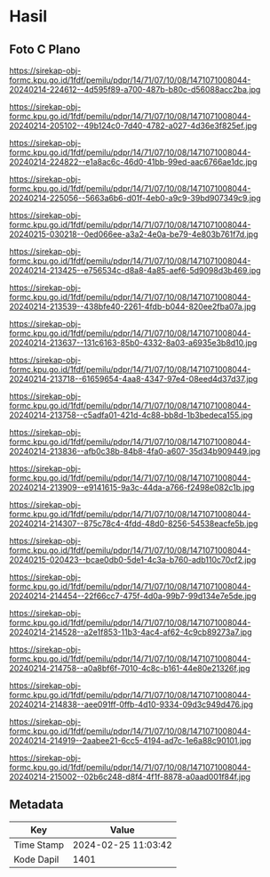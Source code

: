 # Hasil

## Foto C Plano

https://sirekap-obj-formc.kpu.go.id/1fdf/pemilu/pdpr/14/71/07/10/08/1471071008044-20240214-224612--4d595f89-a700-487b-b80c-d56088acc2ba.jpg

https://sirekap-obj-formc.kpu.go.id/1fdf/pemilu/pdpr/14/71/07/10/08/1471071008044-20240214-205102--49b124c0-7d40-4782-a027-4d36e3f825ef.jpg

https://sirekap-obj-formc.kpu.go.id/1fdf/pemilu/pdpr/14/71/07/10/08/1471071008044-20240214-224822--e1a8ac6c-46d0-41bb-99ed-aac6766ae1dc.jpg

https://sirekap-obj-formc.kpu.go.id/1fdf/pemilu/pdpr/14/71/07/10/08/1471071008044-20240214-225056--5663a6b6-d01f-4eb0-a9c9-39bd907349c9.jpg

https://sirekap-obj-formc.kpu.go.id/1fdf/pemilu/pdpr/14/71/07/10/08/1471071008044-20240215-030218--0ed066ee-a3a2-4e0a-be79-4e803b761f7d.jpg

https://sirekap-obj-formc.kpu.go.id/1fdf/pemilu/pdpr/14/71/07/10/08/1471071008044-20240214-213425--e756534c-d8a8-4a85-aef6-5d9098d3b469.jpg

https://sirekap-obj-formc.kpu.go.id/1fdf/pemilu/pdpr/14/71/07/10/08/1471071008044-20240214-213539--438bfe40-2261-4fdb-b044-820ee2fba07a.jpg

https://sirekap-obj-formc.kpu.go.id/1fdf/pemilu/pdpr/14/71/07/10/08/1471071008044-20240214-213637--131c6163-85b0-4332-8a03-a6935e3b8d10.jpg

https://sirekap-obj-formc.kpu.go.id/1fdf/pemilu/pdpr/14/71/07/10/08/1471071008044-20240214-213718--61659654-4aa8-4347-97e4-08eed4d37d37.jpg

https://sirekap-obj-formc.kpu.go.id/1fdf/pemilu/pdpr/14/71/07/10/08/1471071008044-20240214-213758--c5adfa01-421d-4c88-bb8d-1b3bedeca155.jpg

https://sirekap-obj-formc.kpu.go.id/1fdf/pemilu/pdpr/14/71/07/10/08/1471071008044-20240214-213836--afb0c38b-84b8-4fa0-a607-35d34b909449.jpg

https://sirekap-obj-formc.kpu.go.id/1fdf/pemilu/pdpr/14/71/07/10/08/1471071008044-20240214-213909--e9141615-9a3c-44da-a766-f2498e082c1b.jpg

https://sirekap-obj-formc.kpu.go.id/1fdf/pemilu/pdpr/14/71/07/10/08/1471071008044-20240214-214307--875c78c4-4fdd-48d0-8256-54538eacfe5b.jpg

https://sirekap-obj-formc.kpu.go.id/1fdf/pemilu/pdpr/14/71/07/10/08/1471071008044-20240215-020423--bcae0db0-5de1-4c3a-b760-adb110c70cf2.jpg

https://sirekap-obj-formc.kpu.go.id/1fdf/pemilu/pdpr/14/71/07/10/08/1471071008044-20240214-214454--22f66cc7-475f-4d0a-99b7-99d134e7e5de.jpg

https://sirekap-obj-formc.kpu.go.id/1fdf/pemilu/pdpr/14/71/07/10/08/1471071008044-20240214-214528--a2e1f853-11b3-4ac4-af62-4c9cb89273a7.jpg

https://sirekap-obj-formc.kpu.go.id/1fdf/pemilu/pdpr/14/71/07/10/08/1471071008044-20240214-214758--a0a8bf6f-7010-4c8c-b161-44e80e21326f.jpg

https://sirekap-obj-formc.kpu.go.id/1fdf/pemilu/pdpr/14/71/07/10/08/1471071008044-20240214-214838--aee091ff-0ffb-4d10-9334-09d3c949d476.jpg

https://sirekap-obj-formc.kpu.go.id/1fdf/pemilu/pdpr/14/71/07/10/08/1471071008044-20240214-214919--2aabee21-6cc5-4194-ad7c-1e6a88c90101.jpg

https://sirekap-obj-formc.kpu.go.id/1fdf/pemilu/pdpr/14/71/07/10/08/1471071008044-20240214-215002--02b6c248-d8f4-4f1f-8878-a0aad001f84f.jpg


## Metadata

| Key        | Value               |
| ---------- | ------------------- |
| Time Stamp | 2024-02-25 11:03:42 |
| Kode Dapil | 1401                |



